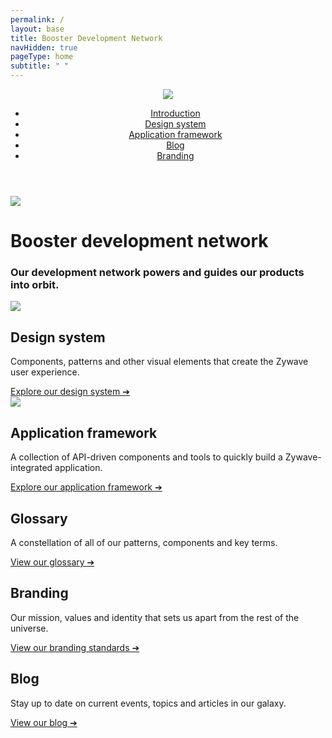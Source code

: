 ```yaml
---
permalink: /
layout: base
title: Booster Development Network
navHidden: true
pageType: home
subtitle: " "
---
```

<link rel="stylesheet" href="/css/pages/home.css">
<main>
    <header class="home-nav">
        <div class="home-nav-content">
            <div class="logo"><img src="/images/home/zywave-logo.svg" /></div>
            <nav>
                <ul>
                    <li><a href="{{ '/introduction/about' | url }}">Introduction</a></li>
                    <li><a href="{{ '/design-system/about/' | url }}">Design system</a></li>
                    <li><a href="{{ '/application-framework/about/' | url }}">Application framework</a></li>
                    <li><a href="{{ '/blog/' | url }}">Blog</a></li>
                    <li><a target="_blank" href="https://thenewz.zywave.com/wp-content/uploads/2020/08/Zywave-Brand-Guide.pdf">Branding</a></li>
                </ul>
            </nav>
        </div>
    </header>
    <div class="home-header">
        <div class="home-header-content">
            <img src="/images/home/rocket.svg" />
            <div class="heading">
                <h1>
                    <span>Booster</span>
                    <span class="smaller">development network</span>
                </h1>
                <h3>Our development network powers and guides our products into orbit.</h3>
            </div>
            <div id="search-home"></div>
        </div>
    </div>
    <div class="home-content">
        <div class="card primary design-system">
            <img src="/images/home/design-system.svg" />
            <div class="text">
                <h2>Design system</h2>
                <p>Components, patterns and other visual elements that create the Zywave user experience.</p>
                <a href="{{ '/design-system/about/' | url }}">Explore our design system ➔</a>
            </div>
        </div>
        <div class="card primary application-framework">
            <img src="/images/home/application-framework.svg" />
            <div class="text">
                <h2>Application framework</h2>
                <p>A collection of API-driven components and tools to quickly build a Zywave-integrated application.</p>
                <a href="{{ '/application-framework/about/' | url }}">Explore our application framework ➔</a>
            </div>
        </div>
        <div class="card secondary">
            <h2>Glossary </h2>
            <p>A constellation of all of our patterns, components and key terms.</p>
            <a href="{{ '/introduction/glossary/' | url }}">View our glossary ➔</a>
        </div>
        <div class="card secondary">
            <h2>Branding </h2>
            <p>Our mission, values and identity that sets us apart from the rest of the universe.</p>
            <a target="_blank" href="https://thenewz.zywave.com/wp-content/uploads/2020/08/Zywave-Brand-Guide.pdf">View our branding standards ➔</a>
        </div>
        <div class="card secondary">
            <h2>Blog</h2>
            <p>Stay up to date on current events, topics and articles in our galaxy.</p>
            <a href="{{ '/blog/' | url }}">View our blog ➔</a>
        </div>
    </div>
</main>
